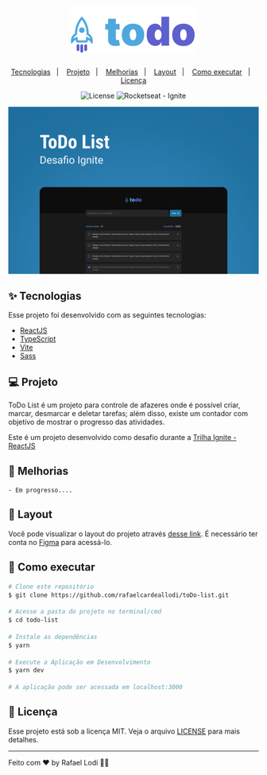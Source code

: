 <h1 align="center">
  <img alt="todo" title="todo" src="./src/assets/todo-logo.svg" />
</h1>

<p align="center">
  <a href="#-tecnologias">Tecnologias</a>&nbsp;&nbsp;&nbsp;|&nbsp;&nbsp;&nbsp;
  <a href="#-projeto">Projeto</a>&nbsp;&nbsp;&nbsp;|&nbsp;&nbsp;&nbsp;
  <a href="#-Melhorias">Melhorias</a>&nbsp;&nbsp;&nbsp;|&nbsp;&nbsp;&nbsp;
  <a href="#-layout">Layout</a>&nbsp;&nbsp;&nbsp;|&nbsp;&nbsp;&nbsp;
  <a href="#-como-executar">Como executar</a>&nbsp;&nbsp;&nbsp;|&nbsp;&nbsp;&nbsp;
  <a href="#-licença">Licença</a>
</p>

<p align="center">
  <img alt="License" src="https://img.shields.io/static/v1?label=license&message=MIT&color=4ea8de&labelColor=000000">
  <img src="https://img.shields.io/static/v1?label=Rocketseat&message=Ignite&color=4ea8de&labelColor=000000" alt="Rocketseat - Ignite" />
</p>

<p align="center">
  <img alt="ToDo List" src="./src/assets/capa.png">
</p>

## ✨ Tecnologias

Esse projeto foi desenvolvido com as seguintes tecnologias:

- [ReactJS](https://reactjs.org)
- [TypeScript](https://www.typescriptlang.org/)
- [Vite](https://vitejs.dev)
- [Sass](https://sass-lang.com)

## 💻 Projeto

ToDo List é um projeto para controle de afazeres onde é possível criar, marcar, desmarcar e deletar tarefas; além disso, existe um contador com objetivo de mostrar o progresso das atividades.

Este é um projeto desenvolvido como desafio durante a [Trilha Ignite - ReactJS](https://www.rocketseat.com.br/ignite)

## 🚀 Melhorias

    - Em progresso....

## 🔖 Layout

Você pode visualizar o layout do projeto através [desse link](<https://www.figma.com/file/glylwBYxKbD4KJghLo0Nli/ToDo-List-(Copy)>). É necessário ter conta no [Figma](http://figma.com/) para acessá-lo.

## 🎲 Como executar

```bash
# Clone este repositório
$ git clone https://github.com/rafaelcardeallodi/toDo-list.git

# Acesse a pasta do projeto no terminal/cmd
$ cd todo-list

# Instale as dependências
$ yarn

# Execute a Aplicação em Desenvolvimento
$ yarn dev

# A aplicação pode ser acessada em localhost:3000
```

## 📄 Licença

Esse projeto está sob a licença MIT. Veja o arquivo [LICENSE](LICENSE) para mais detalhes.

---

Feito com ♥ by Rafael Lodi 👋🏻
